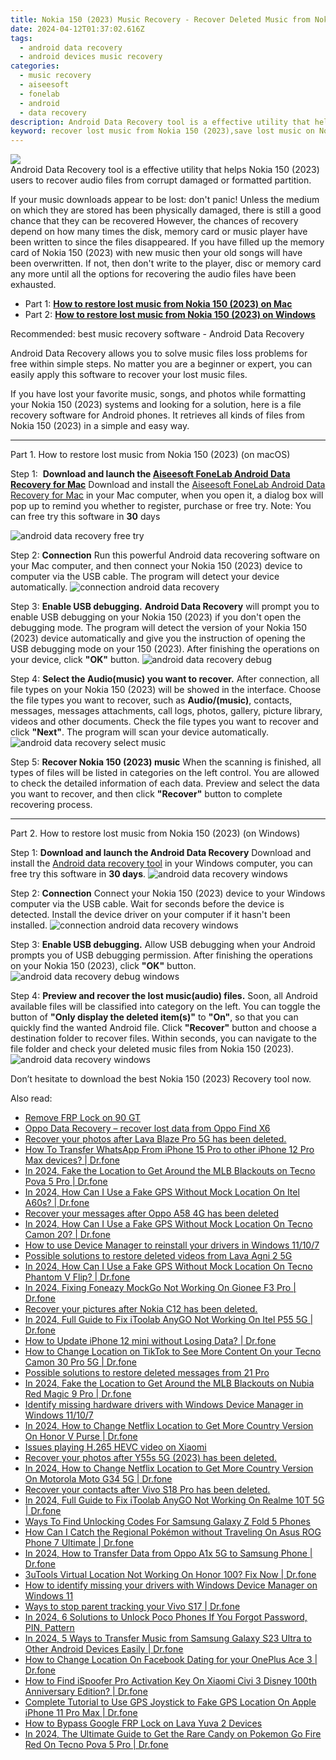 ```yaml
---
title: Nokia 150 (2023) Music Recovery - Recover Deleted Music from Nokia 150 (2023)
date: 2024-04-12T01:37:02.616Z
tags: 
  - android data recovery
  - android devices music recovery
categories: 
  - music recovery
  - aiseesoft
  - fonelab
  - android
  - data recovery
description: Android Data Recovery tool is a effective utility that helps Nokia 150 (2023) users to recover audio files from corrupt damaged or formatted partition.
keyword: recover lost music from Nokia 150 (2023),save lost music on Nokia 150 (2023),restore deleted music files on Nokia 150 (2023),Recover deleted music,Unerase music from Nokia 150 (2023),Nokia 150 (2023) music recovery,how to get back deleted song Nokia 150 (2023) phone,Nokia 150 (2023) delete music recover,how to recover deleted music in Nokia 150 (2023),how to recover song on Nokia 150 (2023),Nokia 150 (2023) song disappeared
---
```


<img src="https://img0mobiles.techidaily.com/images/best-assets/devices/nokia/nokia-150-(2023)/5.jpg" class="atpl-imgstyle"  />

<div class="atpl-content atpl-for-fonelab-android recover-music">

<div class="atpl-post-description-part-1">
Android Data Recovery tool is a effective utility that helps Nokia 150 (2023) users to recover audio files from corrupt damaged or formatted partition.
</div>



<div class="atpl-post-description-part-2">
<div class="tpl-content-sub-paragraph-normal">
  <p>
    If your music downloads appear to be lost: don't panic! Unless the medium on which they are stored has been physically damaged, there is still a good chance that they can be recovered However, the chances of recovery depend on how many times the disk, memory card or music player have been written to since the files disappeared. If you have filled up the memory card of Nokia 150 (2023) with new music then your old songs will have been overwritten. If not, then don't write to the player, disc or memory card any more until all the options for recovering the audio files have been exhausted.
  </p>
</div>
</div>

<ul>
  <li>Part 1: <strong><a href="#p1">How to restore lost music from Nokia 150 (2023) on Mac</a></strong></li>
  <li>Part 2: <strong><a href="#p2">How to restore lost music from Nokia 150 (2023) on Windows</a></strong></li>
</ul>


<div class="atpl-post-description-part-3">
<div class="tpl-content-sub-paragraph-title">
  Recommended: best music recovery software - Android Data Recovery
</div>
<div class="tpl-content-sub-paragraph-content">
  <p>
      Android Data Recovery allows you to solve music files loss problems for free within simple steps. No matter you are a beginner or expert, you can easily apply this software to recover your lost music files.
  </p>
  <p>
      If you have lost your favorite music, songs, and photos while formatting your Nokia 150 (2023) systems and looking for a solution, here is a file recovery software for Android phones. It retrieves all kinds of files from Nokia 150 (2023) in a simple and easy way.
  </p>
</div>
</div>



<!-- Part 1 -->
<a id="p1" name="p1" ></a><hr>

<div>
  <span class="atpl-step-part-style">Part 1. How to restore lost music from Nokia 150 (2023) (on macOS)</span>
</div>

<span class="atpl-stepstyle-a"><span>Step 1: </span></span> <strong>Download and launch the <a href="https://tools.techidaily.com/aiseesoft-android-data-recovery-for-mac/" >Aiseesoft FoneLab Android Data Recovery for Mac</a></strong>
Download and install the <a href="https://tools.techidaily.com/aiseesoft-android-data-recovery-for-mac/" >Aiseesoft FoneLab Android Data Recovery for Mac</a> in your Mac computer, when you open it, a dialog box will pop up to remind you whether to register, purchase or free try.
Note: You can free try this software in <strong>30</strong> days

<img src="https://tools.techidaily.com/images/apps/aiseesoft/android-data-recovery/mac-free-try.png" class="atpl-imgstyle" alt="android data recovery free try" />

<span class="atpl-stepstyle-a"><span>Step 2: </span></span> <strong>Connection</strong>
Run this powerful Android data recovering software on your Mac computer, and then connect your Nokia 150 (2023) device to computer via the USB cable. The program will detect your device automatically.
<img src="https://tools.techidaily.com/images/apps/aiseesoft/android-data-recovery/mac-connection-interface.jpg" class="atpl-imgstyle" alt="connection android data recovery" />

<span class="atpl-stepstyle-a"><span>Step 3: </span></span> <strong>Enable USB debugging.</strong>
<strong>Android Data Recovery</strong> will prompt you to enable USB debugging on your Nokia 150 (2023) if you don't open the debugging mode. The program will detect the version of your Nokia 150 (2023) device automatically and give you the instruction of opening the USB debugging mode on your 150 (2023). After finishing the operations on your device, click <strong>"OK"</strong> button.
<img src="https://tools.techidaily.com/images/apps/aiseesoft/android-data-recovery/mac-android-usb-debug.jpg"  class="atpl-imgstyle" alt="android data recovery debug" />

<span class="atpl-stepstyle-a"><span>Step 4: </span></span> <strong>Select the Audio(music) you want to recover.</strong>
After connection, all file types on your Nokia 150 (2023) will be showed in the interface. Choose the file types you want to recover, such as <strong>Audio/(music)</strong>, contacts, messages, messages attachments, call logs, photos, gallery, picture library, videos and other documents. Check the file types you want to recover and click <b>"Next"</b>. The program will scan your device automatically.
<img src="https://tools.techidaily.com/images/apps/aiseesoft/android-data-recovery/mac-choose-type-music.jpg" class="atpl-imgstyle" alt="android data recovery select music" />

<span class="atpl-stepstyle-a"><span>Step 5: </span></span> <strong>Recover Nokia 150 (2023) music</strong>
When the scanning is finished, all types of files will be listed in categories on the left control. You are allowed to check the detailed information of each data. Preview and select the data you want to recover, and then click <b>"Recover"</b> button to complete recovering process.


<a id="p2" name="p2"></a><hr>

<!-- Part 2 -->
<div>
  <span class="atpl-step-part-style">Part 2. How to restore lost music from Nokia 150 (2023) (on Windows)</span>
</div>

<span class="atpl-stepstyle-a"><span>Step 1: </span></span> <strong>Download and launch the Android Data Recovery</strong>
Download and install the <a href="https://tools.techidaily.com/aiseesoft-android-data-recovery-for-win/" >Android data recovery tool</a> in your Windows computer, you can free try this software in <b>30 days</b>.
<img src="https://tools.techidaily.com/images/apps/aiseesoft/android-data-recovery/win-start-interface.png"  class="atpl-imgstyle" alt="android data recovery windows" />

<span class="atpl-stepstyle-a"><span>Step 2: </span></span> <strong>Connection</strong>
Connect your Nokia 150 (2023) device to your Windows computer via the USB cable. Wait for seconds before the device is detected. Install the device driver on your computer if it hasn't been installed.
<img src="https://tools.techidaily.com/images/apps/aiseesoft/android-data-recovery/win-connection-interface.png" class="atpl-imgstyle" alt="connection android data recovery windows" />

<span class="atpl-stepstyle-a"><span>Step 3: </span></span> <strong>Enable USB debugging.</strong>
Allow USB debugging when your Android prompts you of USB debugging permission. After finishing the operations on your Nokia 150 (2023), click <b>"OK"</b> button.
<img src="https://tools.techidaily.com/images/apps/aiseesoft/android-data-recovery/win-android-usb-debug.png" class="atpl-imgstyle" alt="android data recovery debug windows" />

<span class="atpl-stepstyle-a"><span>Step 4: </span></span> <strong>Preview and recover the lost music(audio) files.</strong>
Soon, all Android available files will be classified into category on the left. You can toggle the button of <b>"Only display the deleted item(s)"</b> to <b>"On"</b>, so that you can quickly find the wanted Android file. Click <b>"Recover"</b> button and choose a destination folder to recover files. Within seconds, you can navigate to the file folder and check your deleted music files from Nokia 150 (2023).
<img src="https://tools.techidaily.com/images/apps/aiseesoft/android-data-recovery/win-recover-music.jpg" class="atpl-imgstyle" alt="android data recovery windows" />

<div class="atpl-post-description-part-4">
<div class="tpl-content-sub-paragraph-normal">
    <p>
        Don’t hesitate to download the best Nokia 150 (2023) Recovery tool now.
    </p>
</div>
</div>


<ins class="adsbygoogle"
     style="display:block"
     data-ad-client="ca-pub-7571918770474297"
     data-ad-slot="8358498916"
     data-ad-format="auto"
     data-full-width-responsive="true"></ins>



</div>
<ins class="adsbygoogle"
    style="display:block"
    data-ad-format="autorelaxed"
    data-ad-client="ca-pub-7571918770474297"
    data-ad-slot="1223367746"></ins>

<span class="atpl-alsoreadstyle">Also read:</span>
<div><ul>
<li><a href="https://review-topics.techidaily.com/remove-frp-lock-on-90-gt-by-drfone-android-unlock-remove-google-frp/"><u>Remove FRP Lock on 90 GT</u></a></li>
<li><a href="https://review-topics.techidaily.com/oppo-data-recovery-recover-lost-data-from-oppo-find-x6-by-fonelab-android-recover-data/"><u>Oppo Data Recovery – recover lost data from Oppo Find X6</u></a></li>
<li><a href="https://review-topics.techidaily.com/recover-your-photos-after-lava-blaze-pro-5g-has-been-deleted-by-fonelab-android-recover-photos/"><u>Recover your photos after Lava Blaze Pro 5G has been deleted.</u></a></li>
<li><a href="https://review-topics.techidaily.com/how-to-transfer-whatsapp-from-iphone-15-pro-to-other-iphone-12-pro-max-devices-drfone-by-drfone-transfer-whatsapp-from-ios-transfer-whatsapp-from-ios/"><u>How To Transfer WhatsApp From iPhone 15 Pro to other iPhone 12 Pro Max devices? | Dr.fone</u></a></li>
<li><a href="https://review-topics.techidaily.com/in-2024-fake-the-location-to-get-around-the-mlb-blackouts-on-tecno-pova-5-pro-drfone-by-drfone-virtual-android/"><u>In 2024, Fake the Location to Get Around the MLB Blackouts on Tecno Pova 5 Pro | Dr.fone</u></a></li>
<li><a href="https://review-topics.techidaily.com/in-2024-how-can-i-use-a-fake-gps-without-mock-location-on-itel-a60s-drfone-by-drfone-virtual-android/"><u>In 2024, How Can I Use a Fake GPS Without Mock Location On Itel A60s? | Dr.fone</u></a></li>
<li><a href="https://review-topics.techidaily.com/recover-your-messages-after-oppo-a58-4g-has-been-deleted-by-fonelab-android-recover-messages/"><u>Recover your messages after Oppo A58 4G has been deleted</u></a></li>
<li><a href="https://review-topics.techidaily.com/in-2024-how-can-i-use-a-fake-gps-without-mock-location-on-tecno-camon-20-drfone-by-drfone-virtual-android/"><u>In 2024, How Can I Use a Fake GPS Without Mock Location On Tecno Camon 20? | Dr.fone</u></a></li>
<li><a href="https://review-topics.techidaily.com/how-to-use-device-manager-to-reinstall-your-drivers-in-windows-11107-by-drivereasy-guide/"><u>How to use Device Manager to reinstall your drivers in Windows 11/10/7</u></a></li>
<li><a href="https://review-topics.techidaily.com/possible-solutions-to-restore-deleted-videos-from-lava-agni-2-5g-by-fonelab-android-recover-video/"><u>Possible solutions to restore deleted videos from Lava Agni 2 5G</u></a></li>
<li><a href="https://review-topics.techidaily.com/in-2024-how-can-i-use-a-fake-gps-without-mock-location-on-tecno-phantom-v-flip-drfone-by-drfone-virtual-android/"><u>In 2024, How Can I Use a Fake GPS Without Mock Location On Tecno Phantom V Flip? | Dr.fone</u></a></li>
<li><a href="https://review-topics.techidaily.com/in-2024-fixing-foneazy-mockgo-not-working-on-gionee-f3-pro-drfone-by-drfone-virtual-android/"><u>In 2024, Fixing Foneazy MockGo Not Working On Gionee F3 Pro | Dr.fone</u></a></li>
<li><a href="https://review-topics.techidaily.com/recover-your-pictures-after-nokia-c12-has-been-deleted-by-fonelab-android-recover-pictures/"><u>Recover your pictures after Nokia C12 has been deleted.</u></a></li>
<li><a href="https://review-topics.techidaily.com/in-2024-full-guide-to-fix-itoolab-anygo-not-working-on-itel-p55-5g-drfone-by-drfone-virtual-android/"><u>In 2024, Full Guide to Fix iToolab AnyGO Not Working On Itel P55 5G | Dr.fone</u></a></li>
<li><a href="https://review-topics.techidaily.com/how-to-update-iphone-12-mini-without-losing-data-drfone-by-drfone-ios-system-repair-ios-system-repair/"><u>How to Update iPhone 12 mini without Losing Data? | Dr.fone</u></a></li>
<li><a href="https://review-topics.techidaily.com/how-to-change-location-on-tiktok-to-see-more-content-on-your-tecno-camon-30-pro-5g-drfone-by-drfone-virtual-android/"><u>How to Change Location on TikTok to See More Content On your Tecno Camon 30 Pro 5G | Dr.fone</u></a></li>
<li><a href="https://review-topics.techidaily.com/possible-solutions-to-restore-deleted-messages-from-21-pro-by-fonelab-android-recover-messages/"><u>Possible solutions to restore deleted messages from 21 Pro</u></a></li>
<li><a href="https://review-topics.techidaily.com/in-2024-fake-the-location-to-get-around-the-mlb-blackouts-on-nubia-red-magic-9-pro-drfone-by-drfone-virtual-android/"><u>In 2024, Fake the Location to Get Around the MLB Blackouts on Nubia Red Magic 9 Pro | Dr.fone</u></a></li>
<li><a href="https://review-topics.techidaily.com/identify-missing-hardware-drivers-with-windows-device-manager-in-windows-11107-by-drivereasy-guide/"><u>Identify missing hardware drivers with Windows Device Manager in Windows 11/10/7</u></a></li>
<li><a href="https://review-topics.techidaily.com/in-2024-how-to-change-netflix-location-to-get-more-country-version-on-honor-v-purse-drfone-by-drfone-virtual-android/"><u>In 2024, How to Change Netflix Location to Get More Country Version On Honor V Purse | Dr.fone</u></a></li>
<li><a href="https://review-topics.techidaily.com/issues-playing-h-265-hevc-video-on-xiaomi-by-aiseesoft-video-converter-play-hevc-video-on-android/"><u>Issues playing H.265 HEVC video on Xiaomi </u></a></li>
<li><a href="https://review-topics.techidaily.com/recover-your-photos-after-y55s-5g-2023-has-been-deleted-by-fonelab-android-recover-photos/"><u>Recover your photos after Y55s 5G (2023) has been deleted.</u></a></li>
<li><a href="https://review-topics.techidaily.com/in-2024-how-to-change-netflix-location-to-get-more-country-version-on-motorola-moto-g34-5g-drfone-by-drfone-virtual-android/"><u>In 2024, How to Change Netflix Location to Get More Country Version On Motorola Moto G34 5G | Dr.fone</u></a></li>
<li><a href="https://review-topics.techidaily.com/recover-your-contacts-after-vivo-s18-pro-has-been-deleted-by-fonelab-android-recover-contacts/"><u>Recover your contacts after Vivo S18 Pro has been deleted.</u></a></li>
<li><a href="https://review-topics.techidaily.com/in-2024-full-guide-to-fix-itoolab-anygo-not-working-on-realme-10t-5g-drfone-by-drfone-virtual-android/"><u>In 2024, Full Guide to Fix iToolab AnyGO Not Working On Realme 10T 5G | Dr.fone</u></a></li>
<li><a href="https://sim-unlock.techidaily.com/ways-to-find-unlocking-codes-for-samsung-galaxy-z-fold-5-phones-by-drfone-android/"><u>Ways To Find Unlocking Codes For Samsung Galaxy Z Fold 5 Phones</u></a></li>
<li><a href="https://android-pokemon-go.techidaily.com/how-can-i-catch-the-regional-pokemon-without-traveling-on-asus-rog-phone-7-ultimate-drfone-by-drfone-virtual-android/"><u>How Can I Catch the Regional Pokémon without Traveling On Asus ROG Phone 7 Ultimate | Dr.fone</u></a></li>
<li><a href="https://android-transfer.techidaily.com/in-2024-how-to-transfer-data-from-oppo-a1x-5g-to-samsung-phone-drfone-by-drfone-transfer-from-android-transfer-from-android/"><u>In 2024, How to Transfer Data from Oppo A1x 5G to Samsung Phone | Dr.fone</u></a></li>
<li><a href="https://location-fake.techidaily.com/3utools-virtual-location-not-working-on-honor-100-fix-now-drfone-by-drfone-virtual-android/"><u>3uTools Virtual Location Not Working On Honor 100? Fix Now | Dr.fone</u></a></li>
<li><a href="https://blog-min.techidaily.com/how-to-identify-missing-your-drivers-with-windows-device-manager-on-windows-11-by-drivereasy-guide/"><u>How to identify missing your drivers with Windows Device Manager on Windows 11</u></a></li>
<li><a href="https://android-location-track.techidaily.com/ways-to-stop-parent-tracking-your-vivo-s17-drfone-by-drfone-virtual-android/"><u>Ways to stop parent tracking your Vivo S17 | Dr.fone</u></a></li>
<li><a href="https://easy-unlock-android.techidaily.com/in-2024-6-solutions-to-unlock-poco-phones-if-you-forgot-password-pin-pattern-by-drfone-android/"><u>In 2024, 6 Solutions to Unlock Poco Phones If You Forgot Password, PIN, Pattern</u></a></li>
<li><a href="https://android-transfer.techidaily.com/in-2024-5-ways-to-transfer-music-from-samsung-galaxy-s23-ultra-to-other-android-devices-easily-drfone-by-drfone-transfer-from-android-transfer-from-android/"><u>In 2024, 5 Ways to Transfer Music from Samsung Galaxy S23 Ultra to Other Android Devices Easily | Dr.fone</u></a></li>
<li><a href="https://location-social.techidaily.com/how-to-change-location-on-facebook-dating-for-your-oneplus-ace-3-drfone-by-drfone-virtual-android/"><u>How to Change Location On Facebook Dating for your OnePlus Ace 3 | Dr.fone</u></a></li>
<li><a href="https://fake-location.techidaily.com/how-to-find-ispoofer-pro-activation-key-on-xiaomi-civi-3-disney-100th-anniversary-edition-drfone-by-drfone-virtual-android/"><u>How to Find iSpoofer Pro Activation Key On Xiaomi Civi 3 Disney 100th Anniversary Edition? | Dr.fone</u></a></li>
<li><a href="https://fake-location.techidaily.com/complete-tutorial-to-use-gps-joystick-to-fake-gps-location-on-apple-iphone-11-pro-max-drfone-by-drfone-virtual-ios/"><u>Complete Tutorial to Use GPS Joystick to Fake GPS Location On Apple iPhone 11 Pro Max | Dr.fone</u></a></li>
<li><a href="https://android-frp.techidaily.com/how-to-bypass-google-frp-lock-on-lava-yuva-2-devices-by-drfone-android/"><u>How to Bypass Google FRP Lock on Lava Yuva 2 Devices</u></a></li>
<li><a href="https://android-pokemon-go.techidaily.com/in-2024-the-ultimate-guide-to-get-the-rare-candy-on-pokemon-go-fire-red-on-tecno-pova-5-pro-drfone-by-drfone-virtual-android/"><u>In 2024, The Ultimate Guide to Get the Rare Candy on Pokemon Go Fire Red On Tecno Pova 5 Pro | Dr.fone</u></a></li>
</ul></div>
